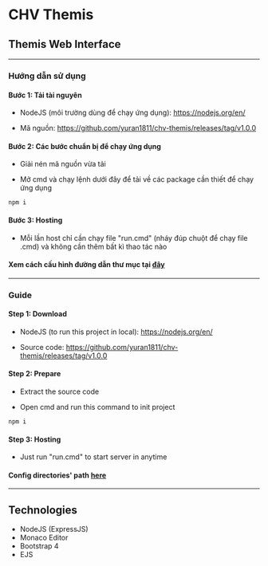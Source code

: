 # CHV Themis

## Themis Web Interface

---

### Hướng dẫn sử dụng

#### Bước 1: Tải tài nguyên

-   NodeJS (môi trường dùng để chạy ứng dụng): https://nodejs.org/en/

-   Mã nguồn: https://github.com/yuran1811/chv-themis/releases/tag/v1.0.0

#### Bước 2: Các bước chuẩn bị để chạy ứng dụng

-   Giải nén mã nguồn vừa tải

-   Mở cmd và chạy lệnh dưới đây để tải về các package cần thiết để chạy ứng dụng

```
npm i
```

#### Bước 3: Hosting

-   Mỗi lần host chỉ cần chạy file "run.cmd" (nháy đúp chuột để chạy file .cmd) và không cần thêm bất kì thao tác nào

#### Xem cách cấu hình đường dẫn thư mục tại [**đây**](./guide.md)

---

### Guide

#### Step 1: Download

-   NodeJS (to run this project in local): https://nodejs.org/en/

-   Source code: https://github.com/yuran1811/chv-themis/releases/tag/v1.0.0

#### Step 2: Prepare

-   Extract the source code

-   Open cmd and run this command to init project

```
npm i
```

#### Step 3: Hosting

-   Just run "run.cmd" to start server in anytime

#### Config directories' path [**here**](./guide.md)

---

## Technologies

-   NodeJS (ExpressJS)
-   Monaco Editor
-   Bootstrap 4
-   EJS
